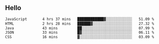 ## Hello
<!--START_SECTION:waka-->

```txt
JavaScript       4 hrs 37 mins   ████████████▓░░░░░░░░░░░░   51.09 %
HTML             2 hrs 28 mins   ██████▓░░░░░░░░░░░░░░░░░░   27.32 %
Java             43 mins         ██░░░░░░░░░░░░░░░░░░░░░░░   07.99 %
JSON             33 mins         █▓░░░░░░░░░░░░░░░░░░░░░░░   06.11 %
CSS              16 mins         ▓░░░░░░░░░░░░░░░░░░░░░░░░   03.09 %
```

<!--END_SECTION:waka-->

